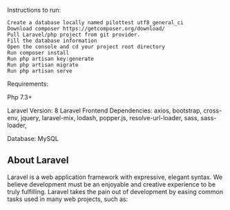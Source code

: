 Instructions to run:

    Create a database locally named pilottest utf8_general_ci
    Download composer https://getcomposer.org/download/
    Pull Laravel/php project from git provider.
    Fill the database information
    Open the console and cd your project root directory
    Run composer install
    Run php artisan key:generate
    Run php artisan migrate
    Run php artisan serve


Requirements: 

Php 7.3+

Laravel Version: 8
Laravel Frontend Dependencies: axios,
bootstrap,
cross-env,
jquery,
laravel-mix,
lodash,
popper.js,
resolve-url-loader,
sass,
sass-loader,


Database: MySQL


## About Laravel

Laravel is a web application framework with expressive, elegant syntax. We believe development must be an enjoyable and creative experience to be truly fulfilling. Laravel takes the pain out of development by easing common tasks used in many web projects, such as:




